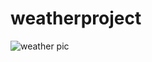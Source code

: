 # weatherproject
![weather pic](https://user-images.githubusercontent.com/109666751/234484326-773af9a1-843c-43b4-9f37-6dc3d487d8a8.jpg)
 
